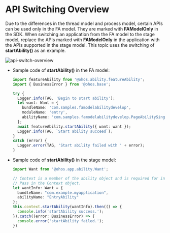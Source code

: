 # API Switching Overview


Due to the differences in the thread model and process model, certain APIs can be used only in the FA model. They are marked with **FAModelOnly** in the SDK. When switching an application from the FA model to the stage model, replace the APIs marked with **FAModelOnly** in the application with the APIs supported in the stage model. This topic uses the switching of **startAbility()** as an example.

![api-switch-overview](figures/api-switch-overview.png)

 

- Sample code of **startAbility()** in the FA model:

  ```ts
  import featureAbility from '@ohos.ability.featureAbility';
  import { BusinessError } from '@ohos.base';
  
  try {
    Logger.info(TAG, 'Begin to start ability');
    let want: Want = {
      bundleName: 'com.samples.famodelabilitydevelop',
      moduleName: 'entry',
      abilityName: 'com.samples.famodelabilitydevelop.PageAbilitySingleton'
    };
    await featureAbility.startAbility({ want: want });
    Logger.info(TAG, `Start ability succeed`);
  }
  catch (error) {
    Logger.error(TAG, 'Start ability failed with ' + error);
  }
  ```

- Sample code of **startAbility()** in the stage model:

  ```ts
  import Want from '@ohos.app.ability.Want';

  // Context is a member of the ability object and is required for invoking inside a non-ability object.
  // Pass in the Context object.
  let wantInfo: Want = {
    bundleName: "com.example.myapplication",
    abilityName: "EntryAbility"
  };
  this.context.startAbility(wantInfo).then(() => {
    console.info('startAbility success.');
  }).catch((error: BusinessError) => {
    console.error('startAbility failed.');
  })
  ```
